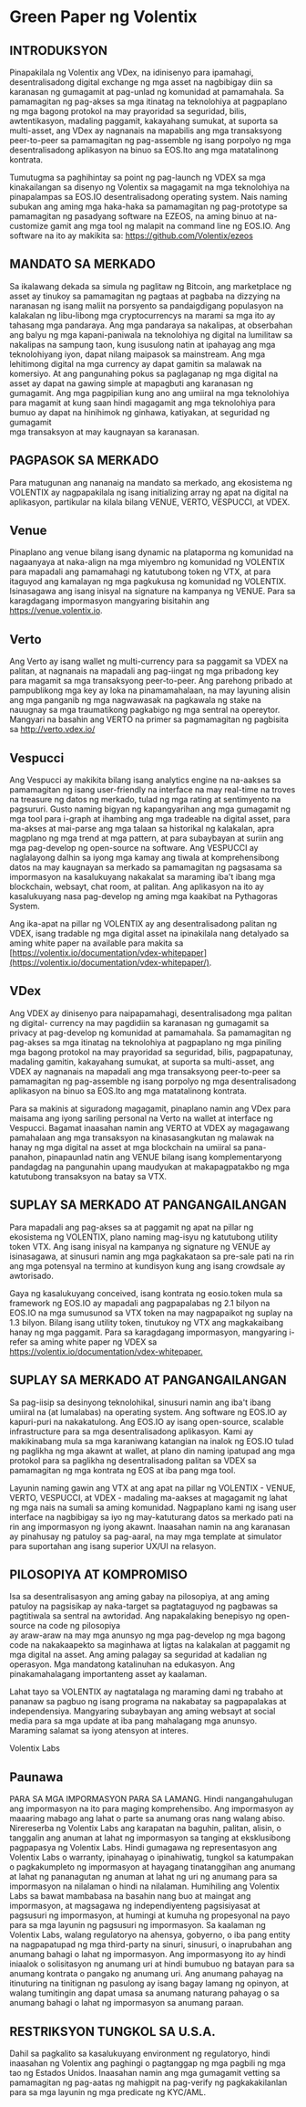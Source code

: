 # Green Paper ng Volentix

## INTRODUKSYON

Pinapakilala ng Volentix ang VDex, na idinisenyo para ipamahagi, desentralisadong digital exchange ng mga asset na nagbibigay diin sa karanasan ng gumagamit at pag-unlad ng komunidad at pamamahala. Sa pamamagitan ng pag-akses sa mga itinatag na teknolohiya at pagpaplano ng mga bagong protokol na may prayoridad sa seguridad, bilis, awtentikasyon, madaling paggamit, kakayahang sumukat, at suporta sa multi-asset, ang VDex ay nagnanais na mapabilis ang mga transaksyong peer-to-peer sa pamamagitan ng pag-assemble ng isang porpolyo ng mga desentralisadong aplikasyon na binuo sa EOS.Ito ang mga matatalinong kontrata.

Tumutugma sa paghihintay sa point ng pag-launch ng VDEX sa mga kinakailangan sa disenyo ng Volentix sa magagamit na mga teknolohiya na pinapalampas sa EOS.IO desentralisadong operating system. Nais naming subukan ang aming mga haka-haka sa pamamagitan ng pag-prototype sa pamamagitan ng pasadyang software na EZEOS, na aming binuo at na-customize gamit ang mga tool ng malapit na command line ng EOS.IO. Ang software na ito ay makikita sa: https://github.com/Volentix/ezeos

## MANDATO SA MERKADO

Sa ikalawang dekada sa simula ng paglitaw ng Bitcoin, ang marketplace ng asset ay tinukoy sa pamamagitan ng pagtaas at pagbaba na dizzying na naranasan ng isang maliit na porsyento sa pandaigdigang populasyon na kalakalan ng libu-libong mga cryptocurrencys na marami sa mga ito ay tahasang mga pandaraya. Ang mga pandaraya sa nakalipas, at obserbahan ang balyu ng mga kapani-paniwala na teknolohiya ng digital na lumilitaw sa nakalipas na sampung taon, kung isusulong natin at ipahayag ang mga teknolohiyang iyon, dapat nilang maipasok sa mainstream. Ang mga lehitimong digital na mga currency ay dapat gamitin sa malawak na komersiyo. At ang pangunahing pokus sa paglaganap ng mga digital na asset ay dapat na gawing simple at mapagbuti ang karanasan ng gumagamit. Ang mga pagpipilian kung ano ang umiiral na mga teknolohiya para magamit at kung saan hindi magagamit ang mga teknolohiya para bumuo ay dapat na hinihimok ng ginhawa, katiyakan, at seguridad ng gumagamit  
mga transaksyon at may kaugnayan sa karanasan.

## PAGPASOK SA MERKADO

Para matugunan ang nananaig na mandato sa merkado, ang ekosistema ng VOLENTIX ay nagpapakilala ng isang initializing array ng apat na digital na aplikasyon, partikular na kilala bilang VENUE, VERTO, VESPUCCI, at VDEX.

## Venue

Pinaplano ang venue bilang isang dynamic na plataporma ng komunidad na nagaanyaya at naka-align na mga miyembro ng komunidad ng VOLENTIX para mapadali ang pamamahagi ng katutubong token ng VTX, at para itaguyod ang kamalayan ng mga pagkukusa ng komunidad ng VOLENTIX. Isinasagawa ang isang inisyal na signature na kampanya ng VENUE. Para sa karagdagang impormasyon mangyaring bisitahin ang <https://venue.volentix.io>.

## Verto

Ang Verto ay isang wallet ng multi-currency para sa paggamit sa VDEX na palitan, at nagnanais na mapadali ang pag-iingat ng mga pribadong key para magamit sa mga transaksyong peer-to-peer. Ang parehong pribado at pampublikong mga key ay loka na pinamamahalaan, na may layuning alisin ang mga panganib ng mga nagwawasak na pagkawala ng stake na nauugnay sa mga traumatikong pagkabigo ng mga sentral na opereytor. Mangyari na basahin ang VERTO na primer sa pagmamagitan ng pagbisita sa <http://verto.vdex.io/>

## Vespucci

Ang Vespucci ay makikita bilang isang analytics engine na na-aakses sa pamamagitan ng isang user-friendly na interface na may real-time na troves na treasure ng datos ng merkado, tulad ng mga rating at sentimyento na pagsururi. Gusto naming bigyan ng kapangyarihan ang mga gumagamit ng mga tool para i-graph at ihambing ang mga tradeable na digital asset, para ma-akses at mai-parse ang mga talaan sa historikal ng kalakalan, apra magplano ng mga trend at mga pattern, at para subaybayan at suriin ang mga pag-develop ng open-source na software. Ang VESPUCCI ay naglalayong dalhin sa iyong mga kamay ang tiwala at komprehensibong datos na may kaugnayan sa merkado sa pamamagitan ng pagsasama sa impormasyon na kasalukuyang nakakalat sa maraming iba't ibang mga blockchain, websayt, chat room, at palitan. Ang aplikasyon na ito ay kasalukuyang nasa pag-develop ng aming mga kaakibat na Pythagoras System.

Ang ika-apat na pillar ng VOLENTIX ay ang desentralisadong palitan ng VDEX, isang tradable ng mga digital asset na ipinakilala nang detalyado sa aming white paper na available para makita sa [https://volentix.io/documentation/vdex-whitepaper](https://volentix.io/documentation/vdex-whitepaper/).

## VDex

Ang VDEX ay dinisenyo para naipapamahagi, desentralisadong mga palitan ng digital- currency na may pagdidiin sa karanasan ng gumagamit sa privacy at pag-develop ng komunidad at pamamahala. Sa pamamagitan ng pag-akses sa mga itinatag na teknolohiya at pagpaplano ng mga piniling mga bagong protokol na may prayoridad sa seguridad, bilis, pagpapatunay, madaling gamitin, kakayahang sumukat, at suporta sa multi-asset, ang VDEX ay nagnanais na mapadali ang mga transaksyong peer-to-peer sa pamamagitan ng pag-assemble ng isang porpolyo ng mga desentralisadong aplikasyon na binuo sa EOS.Ito ang mga matatalinong kontrata.

Para sa makinis at siguradong magagamit, pinaplano namin ang VDex para maisama ang iyong sariling personal na Verto na wallet at interface ng Vespucci. Bagamat inaasahan namin ang VERTO at VDEX ay magagawang pamahalaan ang mga transaksyon na kinasasangkutan ng malawak na hanay ng mga digital na asset at mga blockchain na umiiral sa pana-panahon, pinapaunlad natin ang VENUE bilang isang komplementaryong pandagdag na pangunahin upang maudyukan at makapagpatakbo ng mga katutubong transaksyon na batay sa VTX.

## SUPLAY SA MERKADO AT PANGANGAILANGAN

Para mapadali ang pag-akses sa at paggamit ng apat na pillar ng ekosistema ng VOLENTIX, plano naming mag-isyu ng katutubong utility token VTX. Ang isang inisyal na kampanya ng signature ng VENUE ay isinasagawa, at sinusuri namin ang mga pagkakataon sa pre-sale pati na rin ang mga potensyal na termino at kundisyon kung ang isang crowdsale ay awtorisado.

Gaya ng kasalukuyang conceived, isang kontrata ng eosio.token mula sa framework ng EOS.IO ay mapadali ang pagpapalabas ng 2.1 bilyon na EOS.IO na mga sumusunod sa VTX token na may nagpapaikot ng suplay na 1.3 bilyon. Bilang isang utility token, tinutukoy ng VTX ang magkakaibang hanay ng mga paggamit. Para sa karagdagang impormasyon, mangyaring i-refer sa aming white paper ng VDEX sa <https://volentix.io/documentation/vdex-whitepaper.>

## SUPLAY SA MERKADO AT PANGANGAILANGAN

Sa pag-iisip sa desinyong teknolohikal, sinusuri namin ang iba't ibang umiiral na (at lumalabas) na operating system. Ang software ng EOS.IO ay kapuri-puri na nakakatulong. Ang EOS.IO ay isang open-source, scalable infrastructure para sa mga desentralisadong aplikasyon. Kami ay makikinabang mula sa mga karaniwang katangian na inalok ng EOS.IO tulad ng paglikha ng mga akawnt at wallet, at plano din naming ipatupad ang mga protokol para sa paglikha ng desentralisadong palitan sa VDEX sa pamamagitan ng mga kontrata ng EOS at iba pang mga tool.

Layunin naming gawin ang VTX at ang apat na pillar ng VOLENTIX - VENUE, VERTO, VESPUCCI, at VDEX - madaling ma-aakses at magagamit ng lahat ng mga nais na sumali sa aming komunidad. Nagpaplano kami ng isang user interface na nagbibigay sa iyo ng may-katuturang datos sa merkado pati na rin ang impormasyon ng iyong akawnt. Inaasahan namin na ang karanasan ay pinahusay ng patuloy sa pag-aaral, na may mga template at simulator para suportahan ang isang superior UX/UI na relasyon.

## PILOSOPIYA AT KOMPROMISO

Isa sa desentralisasyon ang aming gabay na pilosopiya, at ang aming patuloy na pagsisikap ay naka-target sa pagtataguyod ng pagbawas sa pagtitiwala sa sentral na awtoridad. Ang napakalaking benepisyo ng open-source na code ng pilosopiya  
ay araw-araw na may mga anunsyo ng mga pag-develop ng mga bagong code na nakakaapekto sa maginhawa at ligtas na kalakalan at paggamit ng mga digital na asset. Ang aming palagay sa seguridad at kadalian ng operasyon. Mga mandatong katalinuhan na edukasyon. Ang pinakamahalagang importanteng asset ay kaalaman.

Lahat tayo sa VOLENTIX ay nagtatalaga ng maraming dami ng trabaho at pananaw sa pagbuo ng isang programa na nakabatay sa pagpapalakas at independensiya. Mangyaring subaybayan ang aming websayt at social media para sa mga update at iba pang mahalagang mga anunsyo. Maraming salamat sa iyong atensyon at interes.

Volentix Labs

## Paunawa

PARA SA MGA IMPORMASYON PARA SA LAMANG. Hindi nangangahulugan ang impormasyon na ito para maging komprehensibo. Ang impormasyon ay maaaring mabago ang lahat o parte sa anumang oras nang walang abiso. Nirereserba ng Volentix Labs ang karapatan na baguhin, palitan, alisin, o tanggalin ang anuman at lahat ng impormasyon sa tanging at eksklusibong pagpapasya ng Volentix Labs. Hindi gumagawa ng representasyon ang Volentix Labs o warranty, ipinahayag o ipinahiwatig, tungkol sa katumpakan o pagkakumpleto ng impormasyon at hayagang tinatanggihan ang anumang at lahat ng pananagutan ng anuman at lahat ng uri ng anumang para sa impormasyon na nilalaman o hindi na nilalaman. Humihiling ang Volentix Labs sa bawat mambabasa na basahin nang buo at maingat ang impormasyon, at magsagawa ng independiyenteng pagsisiyasat at pagsusuri ng impormasyon, at humingi at kumuha ng propesyonal na payo para sa mga layunin ng pagsusuri ng impormasyon. Sa kaalaman ng Volentix Labs, walang regulatoryo na ahensya, gobyerno, o iba pang entity na nagpapatupad ng mga third-party na sinuri, sinusuri, o inaprubahan ang anumang bahagi o lahat ng impormasyon. Ang impormasyong ito ay hindi iniaalok o solisitasyon ng anumang uri at hindi bumubuo ng batayan para sa anumang kontrata o pangako ng anumang uri. Ang anumang pahayag na itinuturing na tinitignan ng pasulong ay isang bagay lamang ng opinyon, at walang tumitingin ang dapat umasa sa anumang naturang pahayag o sa anumang bahagi o lahat ng impormasyon sa anumang paraan.

## RESTRIKSYON TUNGKOL SA U.S.A.

Dahil sa pagkalito sa kasalukuyang environment ng regulatoryo, hindi inaasahan ng Volentix ang paghingi o pagtanggap ng mga pagbili ng mga tao ng Estados Unidos. Inaasahan namin ang mga gumagamit vetting sa pamamagitan ng pag-aatas ng mahigpit na pag-verify ng pagkakakilanlan para sa mga layunin ng mga predicate ng KYC/AML.